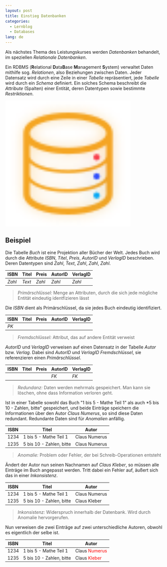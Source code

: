 ```yaml
---
layout: post
title: Einstieg Datenbanken
categories:
  - Lernblog
  - Databases
lang: de
---
```


Als nächstes Thema des Leistungskurses werden *Datenbanken* behandelt, im speziellen *Relationale Datenbanken*.

Ein RDBMS (**R**elational **D**ata**B**ase **M**anagement **S**ystem) verwaltet Daten mithilfe sog. *Relationen*, also Beziehungen zwischen Daten.
Jeder Datensatz wird durch eine Zeile in einer *Tabelle* repräsentiert, jede *Tabelle* wird durch ein *Schema* definiert.
Ein solches Schema beschreibt die *Attribute* (Spalten) einer Entität, deren Datentypen sowie bestimmte *Restriktionen*.

<img alt="DB Symbol" src="../assets/legacy_gs_bucket/Linecons_database.svg" width="400px"/>

<!--more-->

## Beispiel

Die Tabelle *Buch* ist eine Projektion aller Bücher der Welt.
Jedes Buch wird durch die Attribute *ISBN*, *Titel*, *Preis*, *AutorID* und *VerlagID* beschrieben.
Deren Datentypen sind *Zahl*, *Text*, *Zahl*, *Zahl*, *Zahl*.

| ISBN   | Titel   | Preis   | AutorID | VerlagID |
| ------ | ------- | ------- | ------- | -------- |
| *Zahl* | *Text*  | *Zahl*  | *Zahl*  | *Zahl*   |

> *Primärschlüssel:* Menge an Attributen, durch die sich jede mögliche Entität eindeutig identfizieren lässt

Die *ISBN* dient als Primärschlüssel, da sie jedes Buch eindeutig identifiziert.

| ISBN | Titel | Preis | AutorID | VerlagID |
| ---- | ----- | ----- | ------- | -------- |
| *PK* |       |       |         |          |

> *Fremdschlüssel:* Attribut, das auf andere Entität verweist

*AutorID* und *VerlagID* verweisen auf einen Datensatz in der Tabelle *Autor* bzw. *Verlag*.
Dabei sind *AutorID* und *VerlagID* *Fremdschlüssel*, sie referenzieren einen *Primärschlüssel*.

| ISBN | Titel | Preis | AutorID | VerlagID |
| ---- | ----- | ----- | ------- | -------- |
|      |       |       | *FK*    | *FK*     |

> *Redundanz:* Daten werden mehrmals gespeichert. Man kann sie löschen, ohne dass Information verloren geht.

Ist in einer Tabelle sowohl das Buch "1 bis 5 - Mathe Teil 1" als auch *5 bis 10 - Zahlen, bitte" gespeichert, und beide Einträge speichern die Informationen über den Autor *Claus Numerus*, so sind diese Daten redundant.
Redundante Daten sind für *Anomalien* anfällig.

| ISBN | Titel                    | Autor         |
| ---- | ----------------------   | ------------- |
| 1234 | 1 bis 5 - Mathe Teil 1   | Claus Numerus |
| 1235 | 5 bis 10 - Zahlen, bitte | Claus Numerus |

> *Anomalie:* Problem oder Fehler, der bei Schreib-Operationen entsteht

Ändert der Autor nun seinen Nachnamen auf *Claus Kleber*, so müssen alle Einträge im Buch angepasst werden.
Tritt dabei ein Fehler auf, äußert sich das in einer *Inkonsistenz*.

| ISBN | Titel                    | Autor         |
| ---- | ----------------------   | ------------- |
| 1234 | 1 bis 5 - Mathe Teil 1   | Claus Numerus |
| 1235 | 5 bis 10 - Zahlen, bitte | Claus Kleber  |

> *Inkonsistenz:* Widerspruch innerhalb der Datenbank. Wird durch Anomalie hervorgerufen.

Nun verweisen die zwei Einträge auf zwei unterschiedliche Autoren, obwohl es eigentlich der selbe ist.

| ISBN | Titel                    | Autor                                         |
| ---- | ------------------------ | --------------------------------------------- |
| 1234 | 1 bis 5 - Mathe Teil 1   | Claus <span style="color: red">Numerus</span> |
| 1235 | 5 bis 10 - Zahlen, bitte | Claus <span style="color: red">Kleber</span>  |

